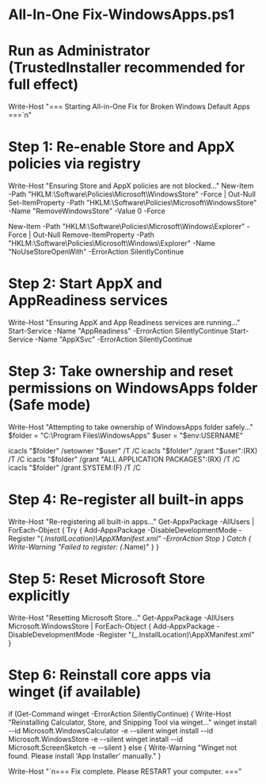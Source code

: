 # All-In-One Fix-WindowsApps.ps1
# Run as Administrator (TrustedInstaller recommended for full effect)

Write-Host "=== Starting All-in-One Fix for Broken Windows Default Apps ===`n"

# Step 1: Re-enable Store and AppX policies via registry
Write-Host "Ensuring Store and AppX policies are not blocked..."
New-Item -Path "HKLM:\Software\Policies\Microsoft\WindowsStore" -Force | Out-Null
Set-ItemProperty -Path "HKLM:\Software\Policies\Microsoft\WindowsStore" -Name "RemoveWindowsStore" -Value 0 -Force

New-Item -Path "HKLM:\Software\Policies\Microsoft\Windows\Explorer" -Force | Out-Null
Remove-ItemProperty -Path "HKLM:\Software\Policies\Microsoft\Windows\Explorer" -Name "NoUseStoreOpenWith" -ErrorAction SilentlyContinue

# Step 2: Start AppX and AppReadiness services
Write-Host "Ensuring AppX and App Readiness services are running..."
Start-Service -Name "AppReadiness" -ErrorAction SilentlyContinue
Start-Service -Name "AppXSvc" -ErrorAction SilentlyContinue

# Step 3: Take ownership and reset permissions on WindowsApps folder (Safe mode)
Write-Host "Attempting to take ownership of WindowsApps folder safely..."
$folder = "C:\Program Files\WindowsApps"
$user = "$env:USERNAME"

icacls "$folder" /setowner "$user" /T /C
icacls "$folder" /grant "$user":(RX) /T /C
icacls "$folder" /grant "ALL APPLICATION PACKAGES":(RX) /T /C
icacls "$folder" /grant SYSTEM:(F) /T /C

# Step 4: Re-register all built-in apps
Write-Host "Re-registering all built-in apps..."
Get-AppxPackage -AllUsers | ForEach-Object {
    Try {
        Add-AppxPackage -DisableDevelopmentMode -Register "$($_.InstallLocation)\AppXManifest.xml" -ErrorAction Stop
    } Catch {
        Write-Warning "Failed to register: $($_.Name)"
    }
}

# Step 5: Reset Microsoft Store explicitly
Write-Host "Resetting Microsoft Store..."
Get-AppxPackage -AllUsers Microsoft.WindowsStore | ForEach-Object {
    Add-AppxPackage -DisableDevelopmentMode -Register "$($_.InstallLocation)\AppXManifest.xml"
}

# Step 6: Reinstall core apps via winget (if available)
if (Get-Command winget -ErrorAction SilentlyContinue) {
    Write-Host "Reinstalling Calculator, Store, and Snipping Tool via winget..."
    winget install --id Microsoft.WindowsCalculator -e --silent
    winget install --id Microsoft.WindowsStore -e --silent
    winget install --id Microsoft.ScreenSketch -e --silent
} else {
    Write-Warning "Winget not found. Please install 'App Installer' manually."
}

Write-Host "`n=== Fix complete. Please RESTART your computer. ==="